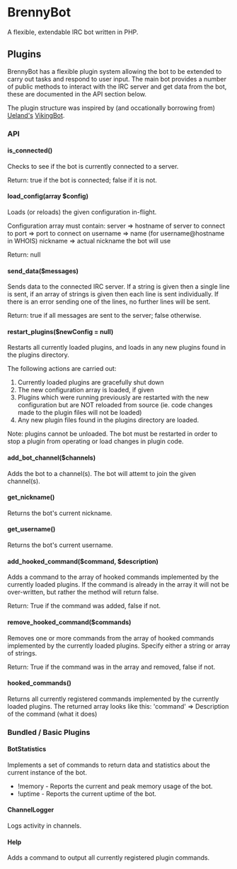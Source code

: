 BrennyBot
=========

A flexible, extendable IRC bot written in PHP.

Plugins
-------

BrennyBot has a flexible plugin system allowing the bot to be extended to carry out tasks and respond to user input. The main bot provides a number of public methods to interact with the IRC server and get data from the bot, these are documented in the API section below.

The plugin structure was inspired by (and occationally borrowing from) [Ueland's](https://github.com/Ueland) [VikingBot](https://github.com/Ueland/VikingBot).

### API

#### is_connected()
Checks to see if the bot is currently connected to a server.

Return: true if the bot is connected; false if it is not.

#### load_config(array $config)
Loads (or reloads) the given configuration in-flight.

Configuration array must contain:
 server => hostname of server to connect to
 port => port to connect on
 username => name (for username@hostname in WHOIS)
 nickname => actual nickname the bot will use

Return: null

#### send_data($messages)
Sends data to the connected IRC server. If a string is given then a single line is sent, if an array of strings is given then each line is sent individually. If there is an error sending one of the lines, no further lines will be sent.

Return: true if all messages are sent to the server; false otherwise.

#### restart_plugins($newConfig = null)
Restarts all currently loaded plugins, and loads in any new plugins found in the plugins directory.

The following actions are carried out:
1. Currently loaded plugins are gracefully shut down
2. The new configuration array is loaded, if given
3. Plugins which were running previously are restarted with the new
   configuration but are NOT reloaded from source (ie. code changes made to
   the plugin files will not be loaded)
4. Any new plugin files found in the plugins directory are loaded.

Note: plugins cannot be unloaded. The bot must be restarted in order to stop a plugin from operating or load changes in plugin code.

#### add_bot_channel($channels)
Adds the bot to a channel(s). The bot will attemt to join the given channel(s).

#### get_nickname()

Returns the bot's current nickname.

#### get_username()

Returns the bot's current username.

#### add_hooked_command($command, $description)
Adds a command to the array of hooked commands implemented by the currently loaded plugins. If the command is already in the array it will not be over-written, but rather the method will return false.

Return: True if the command was added, false if not.

#### remove_hooked_command($commands)
Removes one or more commands from the array of hooked commands implemented by the currently loaded plugins. Specify either a string or array of strings.

Return: True if the command was in the array and removed, false if not.

#### hooked_commands()
Returns all currently registered commands implemented by the currently loaded plugins. The returned array looks like this:
  'command' => Description of the command (what it does)

### Bundled / Basic Plugins

#### BotStatistics
Implements a set of commands to return data and statistics about the current instance of the bot.

* !memory - Reports the current and peak memory usage of the bot.
* !uptime - Reports the current uptime of the bot.

#### ChannelLogger
Logs activity in channels.

#### Help
Adds a command to output all currently registered plugin commands.
